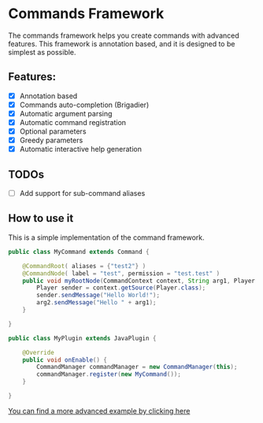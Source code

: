 # Commands Framework
The commands framework helps you create commands with advanced features. 
This framework is annotation based, and it is designed
to be simplest as possible.

## Features:
 - [x] Annotation based
 - [x] Commands auto-completion (Brigadier)
 - [x] Automatic argument parsing
 - [x] Automatic command registration
 - [x] Optional parameters
 - [x] Greedy parameters
 - [x] Automatic interactive help generation

## TODOs
 - [ ] Add support for sub-command aliases

## How to use it
This is a simple implementation of the command framework.

```java
public class MyCommand extends Command {

    @CommandRoot( aliases = {"test2"} )
    @CommandNode( label = "test", permission = "test.test" )
    public void myRootNode(CommandContext context, String arg1, Player arg2) {
        Player sender = context.getSource(Player.class);
        sender.sendMessage("Hello World!");
        arg2.sendMessage("Hello " + arg1);
    }

}

public class MyPlugin extends JavaPlugin {

    @Override
    public void onEnable() {
        CommandManager commandManager = new CommandManager(this);
        commandManager.register(new MyCommand());
    }

}
```
[You can find a more advanced example by clicking here](https://github.com/MP-MC/Commands-Framework/tree/master/example-plugin/src/main/java/tk/empee/demo)
